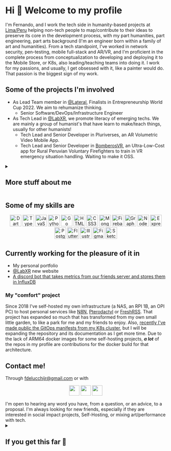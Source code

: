 Hi 👋 Welcome to my profile
==================================

I'm Fernando, and I work the tech side in humanity-based projects at [Lima/Peru](https://en.wikipedia.org/wiki/Lima) helping non-tech people to map/contribute to their ideas to preserve its core in the development process, with my part humanities, part engineering, part arts background (I'm an engineer born within a family of art and humanities).
From a tech standpoint, I've worked in network security, pen-testing, mobile full-stack and AR/VR, and I'm proficient in the complete process from conceptualization to developing and deploying it to the Mobile Store, or K8s, also leading/teaching teams into doing it.
I work for my passions, and usually, I get obsessed with it, like a painter would do. That passion is the biggest sign of my work.

## Some of the projects I'm involved
- As Lead Team member in [@Lateral](https://lateral.org), Finalists in Entrepreneurship World Cup 2022. We aim to rehumanize thinking.
  - Senior Software/DevOps/Infrastructure Engineer
- As Tech Lead in [@LabXR](https://labxr.pucp.edu.pe), we promote literacy of emerging techs. We are mainly a group of humanist's that have learn to make/teach things, usually for other humanists!
  - Tech Lead and Senior Developer in Pluriverses, an AR Volumetric Video Mobile App.
  - Tech Lead and Senior Developer in [BomberosVR](https://labxr-pucp-edu-pe.translate.goog/proyectos/bomberos-vr?_x_tr_sl=auto&_x_tr_tl=en&_x_tr_hl=en-US&_x_tr_pto=wapp), an Ultra-Low-Cost app for Rural Peruvian Voluntary Firefighters to train in VR emergency situation handling. Waiting to make it OSS.

<details>
<summary>

## More stuff about me
</summary>

### Some of my passions (and searching projects with it are)
1. Democratization and decentralisation of tech in communities without the option to use it.
2. The rawest possible data collection as a way of memory
3. The impact of tech on local nature and culture
4. How to reinclude excluded people (victims of abuse or neurodivergents)

### About my motivations
I choose the projects I’m in for its mission, an impact in my communities, from more broad to my most intimate circle; but having fun, entering the same state as while improvising in piano, and fulfilling my curiosity are other very major things that drives me to contribute to something.

### Things I'm learning now
- [Astro (JS Framework)](https://astro.build)
- [Transmedia Knowledge for Liberal Arts and Community Engagement](https://link.springer.com/book/10.1007/978-3-030-20574-4)
- General Graphic Design (In the projects I'm involved theres always a need for custom UI, I wanna be more useful)
</details>

## Some of my skills are
<p align="center">
<a href="https://dart.dev/" target="_blank" rel="noreferrer"><img src="https://raw.githubusercontent.com/danielcranney/readme-generator/main/public/icons/skills/dart-colored.svg" width="36" height="36" alt="Dart" /></a>
<a href="https://www.typescriptlang.org/" target="_blank" rel="noreferrer"><img src="https://raw.githubusercontent.com/danielcranney/readme-generator/main/public/icons/skills/typescript-colored.svg" width="36" height="36" alt="TypeScript" /></a>
<a href="https://developer.mozilla.org/en-US/docs/Web/JavaScript" target="_blank" rel="noreferrer"><img src="https://raw.githubusercontent.com/danielcranney/readme-generator/main/public/icons/skills/javascript-colored.svg" width="36" height="36" alt="JavaScript" /></a>
<a href="https://www.python.org/" target="_blank" rel="noreferrer"><img src="https://raw.githubusercontent.com/danielcranney/readme-generator/main/public/icons/skills/python-colored.svg" width="36" height="36" alt="Python" /></a>
<a href="https://go.dev/doc/" target="_blank" rel="noreferrer"><img src="https://raw.githubusercontent.com/danielcranney/readme-generator/main/public/icons/skills/go-colored.svg" width="36" height="36" alt="Go" /></a>
<a href="https://developer.mozilla.org/en-US/docs/Glossary/HTML5" target="_blank" rel="noreferrer"><img src="https://raw.githubusercontent.com/danielcranney/readme-generator/main/public/icons/skills/html5-colored.svg" width="36" height="36" alt="HTML5" /></a>
<a href="https://www.w3.org/TR/CSS/#css" target="_blank" rel="noreferrer"><img src="https://raw.githubusercontent.com/danielcranney/readme-generator/main/public/icons/skills/css3-colored.svg" width="36" height="36" alt="CSS3" /></a>
<a href="https://www.mongodb.com/" target="_blank" rel="noreferrer"><img src="https://raw.githubusercontent.com/danielcranney/readme-generator/main/public/icons/skills/mongodb-colored.svg" width="36" height="36" alt="MongoDB" /></a>
<a href="https://firebase.google.com/" target="_blank" rel="noreferrer"><img src="https://raw.githubusercontent.com/danielcranney/readme-generator/main/public/icons/skills/firebase-colored.svg" width="36" height="36" alt="Firebase" /></a>
<a href="https://graphql.org/" target="_blank" rel="noreferrer"><img src="https://raw.githubusercontent.com/danielcranney/readme-generator/main/public/icons/skills/graphql-colored.svg" width="36" height="36" alt="GraphQL" /></a>
<a href="https://nodejs.org/en/" target="_blank" rel="noreferrer"><img src="https://raw.githubusercontent.com/danielcranney/readme-generator/main/public/icons/skills/nodejs-colored.svg" width="36" height="36" alt="NodeJS" /></a>
<a href="https://expressjs.com/" target="_blank" rel="noreferrer"><img src="https://raw.githubusercontent.com/danielcranney/readme-generator/main/public/icons/skills/express-colored.svg" width="36" height="36" alt="Express" /></a>
<a href="https://www.postgresql.org/" target="_blank" rel="noreferrer"><img src="https://raw.githubusercontent.com/danielcranney/readme-generator/main/public/icons/skills/postgresql-colored.svg" width="36" height="36" alt="PostgreSQL" /></a>
<a href="https://flutter.dev/" target="_blank" rel="noreferrer"><img src="https://raw.githubusercontent.com/danielcranney/readme-generator/main/public/icons/skills/flutter-colored.svg" width="36" height="36" alt="Flutter" /></a>
<a href="adobe.com/uk/products/illustrator.html" target="_blank" rel="noreferrer"><img src="https://raw.githubusercontent.com/danielcranney/readme-generator/main/public/icons/skills/illustrator-colored.svg" width="36" height="36" alt="Illustrator" /></a>
<a href="https://www.figma.com/" target="_blank" rel="noreferrer"><img src="https://raw.githubusercontent.com/danielcranney/readme-generator/main/public/icons/skills/figma-colored.svg" width="36" height="36" alt="Figma" /></a>
<a href="https://www.sketch.com/" target="_blank" rel="noreferrer"><img src="https://raw.githubusercontent.com/danielcranney/readme-generator/main/public/icons/skills/sketch-colored.svg" width="36" height="36" alt="Sketch" /></a>
</p>

## Currently working for the pleasure of it in
- My personal portfolio
- [@LabXR](https://labxr.pucp.edu.pe) new website
- [A discord bot that takes metrics from our friends server and stores them in InfluxDB](https://github.com/fdelucchijr/discord-influx-metrics-bot)

### My "comfort" project
Since 2018 I've self-hosted my own infrastructure (a NAS, an RPI 1B, an OPI PC) to host personal services like [N8N](https://n8n.io), [Pterodactyl](https://pterodactyl.io)  or [FreshRSS](https://www.freshrss.org). That project has expanded so much that has transformed from my own small little garden, to like a park for me and my friends to enjoy. Also, [recently I've made public the GitOps manifests from my K8s cluster](https://github.com/fdelucchijr), but I will be expanding the repository and its documentation as I get more time.
Due to the lack of ARM64 docker images for some self-hosting projects, ***a lot*** of the repos in my profile are contributions for the docker build for that architecture.

## Contact me!
Through [fdelucchijr@gmail.com](mailto:fdelucchijr@gmail.com) or with 
<p align=center>
<a href="https://discord.com/users/fdelucchijr#0266" target="_blank" rel="noreferrer"><img src="https://raw.githubusercontent.com/danielcranney/readme-generator/main/public/icons/socials/discord.svg" width="32" height="32" /></a>
<a href="https://www.github.com/fdelucchijr" target="_blank" rel="noreferrer"><img src="https://raw.githubusercontent.com/danielcranney/readme-generator/main/public/icons/socials/github.svg" width="32" height="32" /></a>
<a href="https://www.linkedin.com/in/fernando-de-lucchi-65084b164" target="_blank" rel="noreferrer"><img src="https://raw.githubusercontent.com/danielcranney/readme-generator/main/public/icons/socials/linkedin.svg" width="32" height="32" /></a></p>
I'm open to hearing any word you have, from a question, or an advice, to a proposal. I'm always looking for new friends, especially if they are interested in social impact projects, Self-Hosting, or mixing art/performance with tech.

<details>
<summary>

## If you get this far 🌟
</summary>

### Have some memes

Some gratitude | Me checking for 7th time my procedure | Humanities on da house!
---- | ---- | ---
<img src="https://instagram.flim38-1.fna.fbcdn.net/v/t51.2885-15/37381052_2169324609965647_5430391962836402176_n.jpg?stp=dst-jpg_e35_tt6&efg=eyJ2ZW5jb2RlX3RhZyI6ImltYWdlX3VybGdlbi42MjV4NDY4LnNkci5mMjg4NS5kZWZhdWx0X2ltYWdlIn0&_nc_ht=instagram.flim38-1.fna.fbcdn.net&_nc_cat=107&_nc_oc=Q6cZ2QG8rUt8FeI8JIwp_1fjp1vF8Ii2Bw8r-YOfzqi9rGmr_9CDUM_n_9UpX4IsOBeBYhY&_nc_ohc=SjEDksn3RZoQ7kNvwFT8OTl&_nc_gid=ziTeDET0yBZlplXP9koCzg&edm=ANTKIIoBAAAA&ccb=7-5&oh=00_AfGNHxVOLwoRdYB3lsY5RxNWmx--Bayd7LArgwwd2mcMHA&oe=680452AC&_nc_sid=d885a2"> | <img src="https://preview.redd.it/is-there-anything-quadratic-cant-solve-even-ping-pong-v0-qqhonya7v6ue1.jpeg?width=1080&crop=smart&auto=webp&s=b2478ee11800c50f1568929dfa4adad51774d239"> | <img src="https://i.redd.it/f0x39re6w2te1.jpeg"> |
From me to the 6 people who came to my profile | | The salty snow of Maria Antonieta really heat up the situation

</details>
